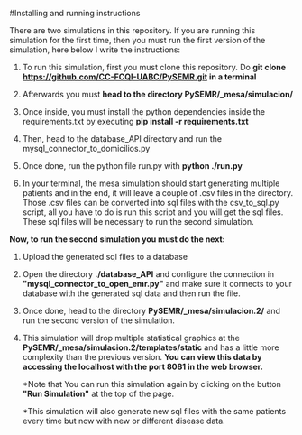 #Installing and running instructions

There are two simulations in this repository. If you are running this simulation for the first time, 
then you must run the first version of the simulation, here below I write the instructions:

1. To run this simulation, first you must clone this repository. Do **git clone https://github.com/CC-FCQI-UABC/PySEMR.git in a terminal**

3. Afterwards you must **head to the directory PySEMR/_mesa/simulacion/**

4. Once inside, you must install the python dependencies inside the requirements.txt by executing **pip install -r requirements.txt**

5. Then, head to the database_API directory and run the mysql_connector_to_domicilios.py

6. Once done, run the python file run.py with **python ./run.py**

7. In your terminal, the mesa simulation should start generating multiple patients and in the end, it will leave a couple of .csv files in the directory.
   Those .csv files can be converted into sql files with the csv_to_sql.py script, all you have to do is run this script and you will get the sql files.
   These sql files will be necessary to run the second simulation.

**Now, to run the second simulation you must do the next:**

1. Upload the generated sql files to a database
   
2. Open the directory **./database_API** and configure the connection in **"mysql_connector_to_open_emr.py"** and make sure it connects to your database with
   the generated sql data and then run the file.
   
3. Once done, head to the directory **PySEMR/_mesa/simulacion.2/** and run the second version of the simulation.

4. This simulation will drop multiple statistical graphics at the **PySEMR/_mesa/simulacion.2/templates/static**
   and has a little more complexity than the previous version. **You can view this data by accessing the localhost
   with the port 8081 in the web browser.**

   *Note that You can run this simulation again by clicking on the button **"Run Simulation"** at the top of the page.
   
   *This simulation will also generate new sql files with the same patients every time but now with new or different disease data.
